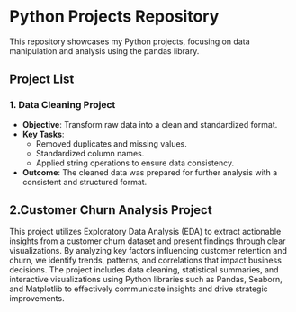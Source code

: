 # Python Projects Repository

This repository showcases my Python projects, focusing on data manipulation and analysis using the pandas library.

## Project List

### 1. Data Cleaning Project
- **Objective**: Transform raw data into a clean and standardized format.
- **Key Tasks**:
  - Removed duplicates and missing values.
  - Standardized column names.
  - Applied string operations to ensure data consistency.
- **Outcome**: The cleaned data was prepared for further analysis with a consistent and structured format.

## 2.Customer Churn Analysis Project  

This project utilizes Exploratory Data Analysis (EDA) to extract actionable insights from a customer churn dataset and present findings through clear visualizations. By analyzing key factors influencing customer retention and churn, we identify trends, patterns, and correlations that impact business decisions. The project includes data cleaning, statistical summaries, and interactive visualizations using Python libraries such as Pandas, Seaborn, and Matplotlib to effectively communicate insights and drive strategic improvements.  
